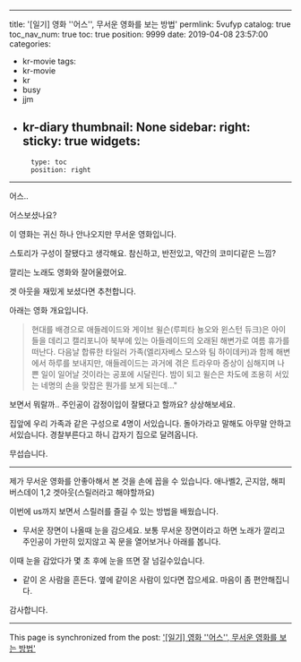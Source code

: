 
---
title: '[일기] 영화 ''어스'', 무서운 영화를 보는 방법'
permlink: 5vufyp
catalog: true
toc_nav_num: true
toc: true
position: 9999
date: 2019-04-08 23:57:00
categories:
- kr-movie
tags:
- kr-movie
- kr
- busy
- jjm
- kr-diary
thumbnail: None
sidebar:
    right:
        sticky: true
widgets:
    -
        type: toc
        position: right
---


어스..

어스보셨나요?

이 영화는 귀신 하나 안나오지만 무서운 영화입니다.

스토리가 구성이 잘됐다고 생각해요. 참신하고, 반전있고, 약간의 코미디같은 느낌?

깔리는 노래도 영화와 잘어울렸어요.

겟 아웃을 재밌게 보셨다면 추천합니다.

아래는 영화 개요입니다.
> 현대를 배경으로 애들레이드와 게이브 윌슨(루피타 뇽오와 윈스턴 듀크)은 아이들을 데리고 캘리포니아 북부에 있는 아들레이드의 오래된 해변가로 여름 휴가를 떠난다. 
다음날 합류한 타일러 가족(엘리자베스 모스와 팀 하이데커)과 함께 해변에서 하루를 보내지만, 애들레이드는 과거에 겪은 트라우마 증상이 심해지며 나쁜 일이 일어날 것이라는 공포에 시달린다. 
밤이 되고 윌슨은 차도에 조용히 서있는 네명의 손을 맞잡은 뭔가를 보게 되는데..." 

보면서 뭐랄까.. 주인공이 감정이입이 잘됐다고 할까요?
상상해보세요.

집앞에 우리 가족과 같은 구성으로 4명이 서있습니다.
돌아가라고 말해도 아무말 안하고 서있습니다.
경찰부른다고 하니 갑자기 집으로 달려옵니다.

무섭습니다.

---
제가 무서운 영화를 안좋아해서 본 것을 손에 꼽을 수 있습니다. 애나벨2, 곤지암, 해피버스데이 1,2 
겟아웃(스릴러라고 해야할까요)

이번에 us까지 보면서 스릴러를 즐길 수 있는 방법을 배웠습니다. 

- 무서운 장면이 나올때 눈을 감으세요.
보통 무서운 장면이라고 하면 노래가 깔리고 주인공이 가만히 있지않고 꼭 문을 열어보거나 아래를 봅니다.

이때 눈을 감았다가 몇 초 후에 눈을 뜨면 잘 넘길수있습니다.

- 같이 온 사람을 흔든다.
옆에 같이온 사람이 있다면 잡으세요. 마음이 좀 편안해집니다.

감사합니다.



- - -

This page is synchronized from the post: ['[일기] 영화 ''어스'', 무서운 영화를 보는 방법'](https://steemit.com/@jacobyu/5vufyp)
